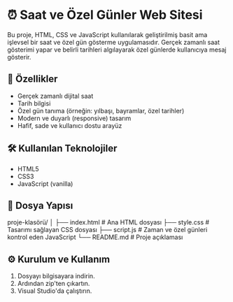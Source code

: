 # ⏰ Saat ve Özel Günler Web Sitesi

Bu proje, HTML, CSS ve JavaScript kullanılarak geliştirilmiş basit ama işlevsel bir saat ve özel gün gösterme uygulamasıdır. Gerçek zamanlı saat gösterimi yapar ve belirli tarihleri algılayarak özel günlerde kullanıcıya mesaj gösterir.

## 🚀 Özellikler

- Gerçek zamanlı dijital saat
- Tarih bilgisi
- Özel gün tanıma (örneğin: yılbaşı, bayramlar, özel tarihler)
- Modern ve duyarlı (responsive) tasarım
- Hafif, sade ve kullanıcı dostu arayüz

## 🛠️ Kullanılan Teknolojiler

- HTML5
- CSS3
- JavaScript (vanilla)

## 📁 Dosya Yapısı

proje-klasörü/
│
├── index.html # Ana HTML dosyası
├── style.css # Tasarımı sağlayan CSS dosyası
├── script.js # Zaman ve özel günleri kontrol eden JavaScript
└── README.md # Proje açıklaması

## ⚙️ Kurulum ve Kullanım

1. Dosyayı bilgisayara indirin.
2. Ardından zip'ten çıkartın.
3. Visual Studio'da çalıştırın.
